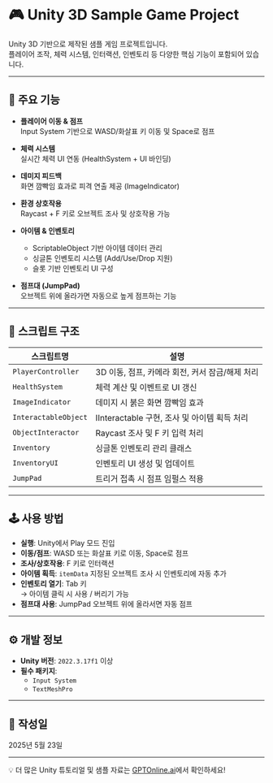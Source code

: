 # 🎮 Unity 3D Sample Game Project

Unity 3D 기반으로 제작된 샘플 게임 프로젝트입니다.  
플레이어 조작, 체력 시스템, 인터랙션, 인벤토리 등 다양한 핵심 기능이 포함되어 있습니다.

---

## 📌 주요 기능

- **플레이어 이동 & 점프**  
  Input System 기반으로 WASD/화살표 키 이동 및 Space로 점프

- **체력 시스템**  
  실시간 체력 UI 연동 (HealthSystem + UI 바인딩)

- **데미지 피드백**  
  화면 깜빡임 효과로 피격 연출 제공 (ImageIndicator)

- **환경 상호작용**  
  Raycast + F 키로 오브젝트 조사 및 상호작용 가능

- **아이템 & 인벤토리**  
  - ScriptableObject 기반 아이템 데이터 관리  
  - 싱글톤 인벤토리 시스템 (Add/Use/Drop 지원)  
  - 슬롯 기반 인벤토리 UI 구성

- **점프대 (JumpPad)**  
  오브젝트 위에 올라가면 자동으로 높게 점프하는 기능

---

## 🧩 스크립트 구조

| 스크립트명         | 설명 |
|-------------------|------|
| `PlayerController` | 3D 이동, 점프, 카메라 회전, 커서 잠금/해제 처리 |
| `HealthSystem`     | 체력 계산 및 이벤트로 UI 갱신 |
| `ImageIndicator`   | 데미지 시 붉은 화면 깜빡임 효과 |
| `InteractableObject` | IInteractable 구현, 조사 및 아이템 획득 처리 |
| `ObjectInteractor` | Raycast 조사 및 F 키 입력 처리 |
| `Inventory`        | 싱글톤 인벤토리 관리 클래스 |
| `InventoryUI`      | 인벤토리 UI 생성 및 업데이트 |
| `JumpPad`          | 트리거 접촉 시 점프 임펄스 적용 |

---

## 🕹 사용 방법

- **실행**: Unity에서 Play 모드 진입
- **이동/점프**: WASD 또는 화살표 키로 이동, Space로 점프
- **조사/상호작용**: F 키로 인터랙션
- **아이템 획득**: `itemData` 지정된 오브젝트 조사 시 인벤토리에 자동 추가
- **인벤토리 열기**: Tab 키  
  → 아이템 클릭 시 사용 / 버리기 가능
- **점프대 사용**: JumpPad 오브젝트 위에 올라서면 자동 점프

---

## ⚙️ 개발 정보

- **Unity 버전**: `2022.3.17f1` 이상
- **필수 패키지**:
  - `Input System`
  - `TextMeshPro`

---

## 📅 작성일

2025년 5월 23일

---

💡 더 많은 Unity 튜토리얼 및 샘플 자료는 [GPTOnline.ai](https://gptonline.ai/ko/)에서 확인하세요!
